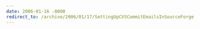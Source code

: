 ```yaml
---
date: 2006-01-16 -0800
redirect_to: /archive/2006/01/17/SettingUpCVSCommitEmailsInSourceForge.aspx/
---
```

